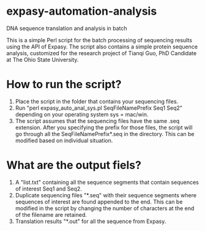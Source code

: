 # expasy-automation-analysis
DNA sequence translation and analysis in batch

This is a simple Perl script for the batch processing of sequencing results using the API of Expasy. The script also contains a simple protein sequence analysis, customized for the research project of Tianqi Guo, PhD Candidate at The Ohio State University.

# How to run the script?
1. Place the script in the folder that contains your sequencing files.
2. Run "perl expasy_auto_anal_sys.pl SeqFileNamePrefix Seq1 Seq2" depending on your operating system sys = mac/win.
3. The script assumes that the sequencing files have the same .seq extension. After you specifying the prefix for those files, the script will go through all the SeqFileNamePrefix*.seq in the directory. This can be modified based on individual situation.

# What are the output fiels?
1. A "list.txt" containing all the sequence segments that contain sequences of interest Seq1 and Seq2.
2. Duplicate sequencing files "*.seq" with their sequence segments where sequences of interest are found appended to the end. This can be modified in the script by changing the number of characters at the end of the filename are retained.
3. Translation results "*.out" for all the sequence from Expasy.
